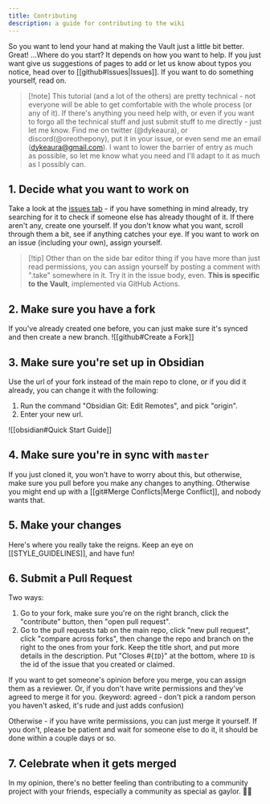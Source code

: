 ```yaml
---
title: Contributing
description: a guide for contributing to the wiki
---
```


So you want to lend your hand at making the Vault just a little bit better. Great! ...Where do you start? It depends on how you want to help. If you just want give us suggestions of pages to add or let us know about typos you notice, head over to [[github#Issues|Issues]]. If you want to do something yourself, read on.

> [!note] This tutorial (and a lot of the others) are pretty technical - not everyone will be able to get comfortable with the whole process (or any of it). If there's anything you need help with, or even if you want to forgo all the technical stuff and just submit stuff to me directly - just let me know. Find me on twitter (@dykeaura), or discord(@oreothepony), put it in your issue, or even send me an email (dykeaura@gmail.com). I want to lower the barrier of entry as much as possible, so let me know what you need and I'll adapt to it as much as I possibly can.

## 1. Decide what you want to work on

Take a look at the [issues tab](https://github.com/gaylor-wiki/gaylor-vault/issues) - if you have something in mind already, try searching for it to check if someone else has already thought of it. If there aren't any, create one yourself. If you don't know what you want, scroll through them a bit, see if anything catches your eye. If you want to work on an issue (including your own), assign yourself.

> [!tip] Other than on the side bar editor thing if you have more than just read permissions, you can assign yourself by posting a comment with ".take" somewhere in it. Try it in the issue body, even. **This is specific to the Vault**, implemented via GitHub Actions.

## 2. Make sure you have a fork

If you've already created one before, you can just make sure it's synced and then create a new branch.
![[github#Create a Fork]]

## 3. Make sure you're set up in Obsidian

Use the url of your fork instead of the main repo to clone, or if you did it already, you can change it with the following:

1. Run the command "Obsidian Git: Edit Remotes", and pick "origin".
2. Enter your new url.

![[obsidian#Quick Start Guide]]

## 4. Make sure you're in sync with `master`

If you just cloned it, you won't have to worry about this, but otherwise, make sure you pull before you make any changes to anything. Otherwise you might end up with a [[git#Merge Conflicts|Merge Conflict]], and nobody wants that.

## 5. Make your changes

Here's where you really take the reigns. Keep an eye on [[STYLE_GUIDELINES]], and have fun!

## 6. Submit a Pull Request

Two ways:

1. Go to your fork, make sure you're on the right branch, click the "contribute" button, then "open pull request".
2. Go to the pull requests tab on the main repo, click "new pull request", click "compare across forks", then change the repo and branch on the right to the ones from your fork.
   Keep the title short, and put more details in the description. Put "Closes #{`ID`}" at the bottom, where `ID` is the id of the issue that you created or claimed.

If you want to get someone's opinion before you merge, you can assign them as a reviewer. Or, if you don't have write permissions and they've agreed to merge it for you. (keyword: agreed - don't pick a random person you haven't asked, it's rude and just adds confusion)

Otherwise - if you have write permissions, you can just merge it yourself. If you don't, please be patient and wait for someone else to do it, it should be done within a couple days or so.

## 7. Celebrate when it gets merged

In my opinion, there's no better feeling than contributing to a community project with your friends, especially a community as special as gaylor. 🥳🎉
